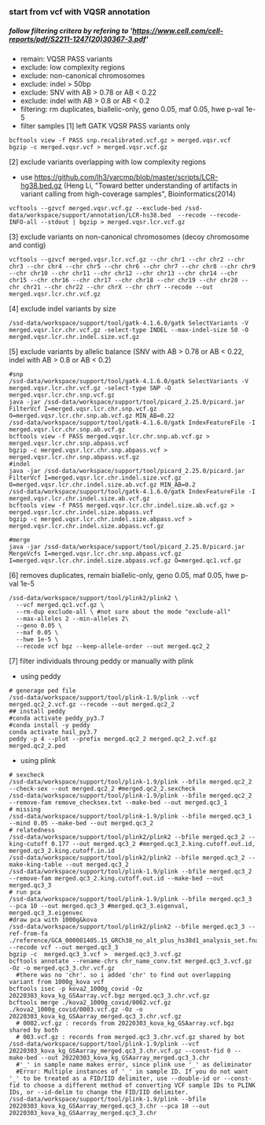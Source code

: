 ### start from vcf with VQSR annotation
##### follow filtering critera by refering to 'https://www.cell.com/cell-reports/pdf/S2211-1247(20)30367-3.pdf' 
* remain: VQSR PASS variants
* exclude: low complexity regions 
* exclude: non-canonical chromosomes
* exclude: indel > 50bp
* exclude: SNV with AB > 0.78 or AB < 0.22 
* exclude: indel with AB > 0.8 or AB < 0.2
* filtering: rm duplicates, biallelic-only, geno 0.05, maf 0.05, hwe p-val 1e-5
* filter samples
[1] left GATK VQSR PASS variants only
~~~bashscript
bcftools view -f PASS snp.recalibrated.vcf.gz > merged.vqsr.vcf
bgzip -c merged.vqsr.vcf > merged.vqsr.vcf.gz
~~~
[2] exclude variants overlapping with low complexity regions
- use https://github.com/lh3/varcmp/blob/master/scripts/LCR-hg38.bed.gz (Heng Li, "Toward better understanding of artifacts in variant calling from high-coverage samples", Bioinformatics(2014)
~~~bashscript
vcftools --gzvcf merged.vqsr.vcf.gz --exclude-bed /ssd-data/workspace/support/annotation/LCR-hs38.bed  --recode --recode-INFO-all --stdout | bgzip > merged.vqsr.lcr.vcf.gz
~~~
[3] exclude variants on non-canonical chromosomes (decoy chromosome and contig)
~~~bashscript
vcftools --gzvcf merged.vqsr.lcr.vcf.gz --chr chr1 --chr chr2 --chr chr3 --chr chr4 --chr chr5 --chr chr6 --chr chr7 --chr chr8 --chr chr9 --chr chr10 --chr chr11 --chr chr12 --chr chr13 --chr chr14 --chr chr15 --chr chr16 --chr chr17 --chr chr18 --chr chr19 --chr chr20 --chr chr21 --chr chr22 --chr chrX --chr chrY --recode --out merged.vqsr.lcr.chr.vcf.gz
~~~
[4] exclude indel variants by size
~~~bashscript
/ssd-data/workspace/support/tool/gatk-4.1.6.0/gatk SelectVariants -V merged.vqsr.lcr.chr.vcf.gz -select-type INDEL --max-indel-size 50 -O merged.vqsr.lcr.chr.indel.size.vcf.gz
~~~
[5] exclude variants by allelic balance (SNV with AB > 0.78 or AB < 0.22, indel with AB > 0.8 or AB < 0.2)
~~~bashscript
#snp
/ssd-data/workspace/support/tool/gatk-4.1.6.0/gatk SelectVariants -V merged.vqsr.lcr.chr.vcf.gz -select-type SNP -O merged.vqsr.lcr.chr.snp.vcf.gz 
java -jar /ssd-data/workspace/support/tool/picard_2.25.0/picard.jar FilterVcf I=merged.vqsr.lcr.chr.snp.vcf.gz O=merged.vqsr.lcr.chr.snp.ab.vcf.gz MIN_AB=0.22
/ssd-data/workspace/support/tool/gatk-4.1.6.0/gatk IndexFeatureFile -I merged.vqsr.lcr.chr.snp.ab.vcf.gz
bcftools view -f PASS merged.vqsr.lcr.chr.snp.ab.vcf.gz > merged.vqsr.lcr.chr.snp.abpass.vcf
bgzip -c merged.vqsr.lcr.chr.snp.abpass.vcf > merged.vqsr.lcr.chr.snp.abpass.vcf.gz
#indel
java -jar /ssd-data/workspace/support/tool/picard_2.25.0/picard.jar FilterVcf I=merged.vqsr.lcr.chr.indel.size.vcf.gz O=merged.vqsr.lcr.chr.indel.size.ab.vcf.gz MIN_AB=0.2
/ssd-data/workspace/support/tool/gatk-4.1.6.0/gatk IndexFeatureFile -I merged.vqsr.lcr.chr.indel.size.ab.vcf.gz
bcftools view -f PASS merged.vqsr.lcr.chr.indel.size.ab.vcf.gz > merged.vqsr.lcr.chr.indel.size.abpass.vcf
bgzip -c merged.vqsr.lcr.chr.indel.size.abpass.vcf > merged.vqsr.lcr.chr.indel.size.abpass.vcf.gz

#merge
java -jar /ssd-data/workspace/support/tool/picard_2.25.0/picard.jar MergeVcfs I=merged.vqsr.lcr.chr.snp.abpass.vcf.gz I=merged.vqsr.lcr.chr.indel.size.abpass.vcf.gz O=merged.qc1.vcf.gz
~~~
[6] removes duplicates, remain biallelic-only, geno 0.05, maf 0.05, hwe p-val 1e-5
~~~bashscript
/ssd-data/workspace/support/tool/plink2/plink2 \
  --vcf merged.qc1.vcf.gz \
  --rm-dup exclude-all \ #not sure about the mode "exclude-all"
  --max-alleles 2 --min-alleles 2\
  --geno 0.05 \
  --maf 0.05 \
  --hwe 1e-5 \
  --recode vcf bgz --keep-allele-order --out merged.qc2_2
~~~
[7] filter individuals throung peddy or manually with plink
- using peddy
~~~bashscript
# generage ped file
/ssd-data/workspace/support/tool/plink-1.9/plink --vcf merged.qc2_2.vcf.gz --recode --out merged.qc2_2
## install peddy
#conda activate peddy_py3.7
#conda install -y peddy
conda activate hail_py3.7
peddy -p 4 --plot --prefix merged.qc2_2 merged.qc2_2.vcf.gz merged.qc2_2.ped
~~~
- using plink
~~~bashscript
# sexcheck
/ssd-data/workspace/support/tool/plink-1.9/plink --bfile merged.qc2_2 --check-sex --out merged.qc2_2 #merged.qc2_2.sexcheck
/ssd-data/workspace/support/tool/plink-1.9/plink --bfile merged.qc2_2 --remove-fam remove_checksex.txt --make-bed --out merged.qc3_1
# missing
/ssd-data/workspace/support/tool/plink-1.9/plink --bfile merged.qc3_1 --mind 0.05 --make-bed --out merged.qc3_2
# relatedness
/ssd-data/workspace/support/tool/plink2/plink2 --bfile merged.qc3_2 --king-cutoff 0.177 --out merged.qc3_2 #merged.qc3_2.king.cutoff.out.id, merged.qc3_2.king.cutoff.in.id
/ssd-data/workspace/support/tool/plink2/plink2 --bfile merged.qc3_2 --make-king-table --out merged.qc3_2
/ssd-data/workspace/support/tool/plink-1.9/plink --bfile merged.qc3_2 --remove-fam merged.qc3_2.king.cutoff.out.id --make-bed --out merged.qc3_3
# run pca
/ssd-data/workspace/support/tool/plink-1.9/plink --bfile merged.qc3_3 --pca 10 --out merged.qc3_3 #merged.qc3_3.eigenval, merged.qc3_3.eigenvec
#draw pca with 1000g&kova
/ssd-data/workspace/support/tool/plink2/plink2 --bfile merged.qc3_3 --ref-from-fa ./reference/GCA_000001405.15_GRCh38_no_alt_plus_hs38d1_analysis_set.fna --recode vcf --out merged.qc3_3
bgzip -c  merged.qc3_3.vcf >  merged.qc3_3.vcf.gz
bcftools annotate --rename-chrs chr_name_conv.txt merged.qc3_3.vcf.gz -Oz -o merged.qc3_3.chr.vcf.gz
  #there was no 'chr'. so i added 'chr' to find out overlapping variant from 1000g_kova vcf
bcftools isec -p kova2_1000g_covid -Oz 20220303_kova_kg_GSAarray.vcf.bgz merged.qc3_3.chr.vcf.gz
bcftools merge ./kova2_1000g_covid/0002.vcf.gz ./kova2_1000g_covid/0003.vcf.gz -Oz -o 20220303_kova_kg_GSAarray_merged.qc3_3.chr.vcf.gz
  # 0002.vcf.gz : records from 20220303_kova_kg_GSAarray.vcf.bgz shared by both
  # 003.vcf.gz : records from merged.qc3_3.chr.vcf.gz shared by bot
/ssd-data/workspace/support/tool/plink-1.9/plink --vcf 20220303_kova_kg_GSAarray_merged.qc3_3.chr.vcf.gz --const-fid 0 --make-bed --out 20220303_kova_kg_GSAarray_merged.qc3_3.chr 
  #'_' in sample name makes error, since plink use '_' as deliminator 
  #Error: Multiple instances of '_' in sample ID. If you do not want '_' to be treated as a FID/IID delimiter, use --double-id or --const-fid to choose a different method of converting VCF sample IDs to PLINK IDs, or --id-delim to change the FID/IID delimiter.
/ssd-data/workspace/support/tool/plink-1.9/plink --bfile 20220303_kova_kg_GSAarray_merged.qc3_3.chr --pca 10 --out 20220303_kova_kg_GSAarray_merged.qc3_3.chr
~~~

